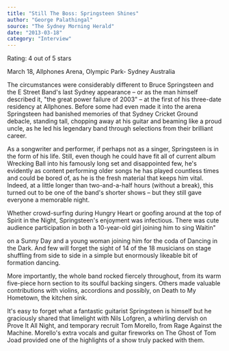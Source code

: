 ```yaml
---
title: "Still The Boss: Springsteen Shines"
author: "George Palathingal"
source: "The Sydney Morning Herald"
date: "2013-03-18"
category: "Interview"
---
```


Rating: 4 out of 5 stars

March 18, Allphones Arena, Olympic Park- Sydney Australia

The circumstances were considerably different to Bruce Springsteen and the E Street Band's last Sydney appearance – or as the man himself described it, "the great power failure of 2003" – at the first of his three-date residency at Allphones. Before some had even made it into the arena Springsteen had banished memories of that Sydney Cricket Ground debacle, standing tall, chopping away at his guitar and beaming like a proud uncle, as he led his legendary band through selections from their brilliant career.

As a songwriter and performer, if perhaps not as a singer, Springsteen is in the form of his life. Still, even though he could have fit all of current album Wrecking Ball into his famously long set and disappointed few, he's evidently as content performing older songs he has played countless times and could be bored of, as he is the fresh material that keeps him vital. Indeed, at a little longer than two-and-a-half hours (without a break), this turned out to be one of the band's shorter shows – but they still gave everyone a memorable night.

Whether crowd-surfing during Hungry Heart or goofing around at the top of Spirit in the Night, Springsteen's enjoyment was infectious. There was cute audience participation in both a 10-year-old girl joining him to sing Waitin"

on a Sunny Day and a young woman joining him for the coda of Dancing in the Dark. And few will forget the sight of 14 of the 18 musicians on stage shuffling from side to side in a simple but enormously likeable bit of formation dancing.

More importantly, the whole band rocked fiercely throughout, from its warm five-piece horn section to its soulful backing singers. Others made valuable contributions with violins, accordions and possibly, on Death to My Hometown, the kitchen sink.

It's easy to forget what a fantastic guitarist Springsteen is himself but he graciously shared that limelight with Nils Lofgren, a whirling dervish on Prove It All Night, and temporary recruit Tom Morello, from Rage Against the Machine. Morello's extra vocals and guitar fireworks on The Ghost of Tom Joad provided one of the highlights of a show truly packed with them.
